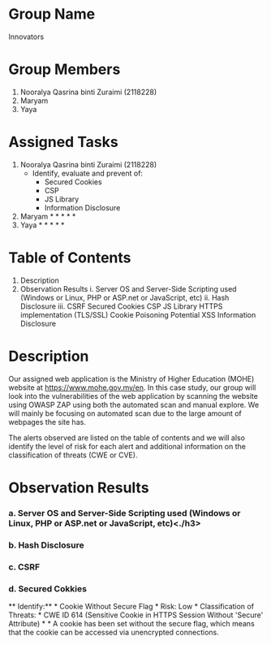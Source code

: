 # Group Name
Innovators
# Group Members
1. Nooralya Qasrina binti Zuraimi (2118228)
2. Maryam
3. Yaya
# Assigned Tasks
1. Nooralya Qasrina binti Zuraimi (2118228)
   * Identify, evaluate and prevent of:
     * Secured Cookies
     * CSP
     * JS Library
     * Information Disclosure
2. Maryam
   *
     *
     *
     *
     *
3. Yaya
   *
     *
     *
     *
     *
# Table of Contents
1. Description
2. Observation Results
    i. Server OS and Server-Side Scripting used (Windows or Linux, PHP or ASP.net or JavaScript, etc)
    ii. Hash Disclosure
    iii. CSRF
Secured Cookies
CSP
JS Library
HTTPS implementation (TLS/SSL)
Cookie Poisoning
Potential XSS
Information Disclosure
# Description
Our assigned web application is the Ministry of Higher Education (MOHE) website at https://www.mohe.gov.my/en. In this case study, our group will look into the vulnerabilities of the web application by scanning the website using OWASP ZAP using both the automated scan and manual explore. We will mainly be focusing on automated scan due to the large amount of webpages the site has.

The alerts observed are listed on the table of contents and we will also identify the level of risk for each alert and additional information on the classification of threats (CWE or CVE).
# Observation Results
<h3>a. Server OS and Server-Side Scripting used (Windows or Linux, PHP or ASP.net or JavaScript, etc)<./h3>


<h3>b. Hash Disclosure</h3>


<h3>c. CSRF</h3>


<h3>d. Secured Cokkies</h3>
** Identify:**
  * Cookie Without Secure Flag
  * Risk: Low 
  * Classification of Threats: * CWE ID 614 (Sensitive Cookie in HTTPS Session Without 'Secure' Attribute)
                               * 
  * A cookie has been set without the secure flag, which means that the cookie can be accessed via unencrypted connections.
  



   
